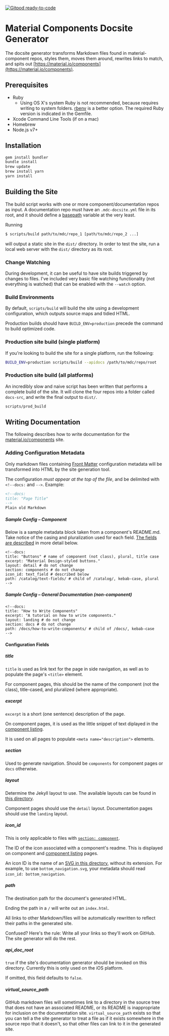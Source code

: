 [![Gitpod ready-to-code](https://img.shields.io/badge/Gitpod-ready--to--code-blue?logo=gitpod)](https://gitpod.io/#https://github.com/material-components/material-components-site-generator)

# Material Components Docsite Generator

The docsite generator transforms Markdown files found in material-component repos, styles them,
moves them around, rewrites links to match, and spits out
[https://material.io/components](https://material.io/components).

## Prerequisites

- Ruby
  - Using OS X's system Ruby is not recommended, because requires writing to
    system folders. [rbenv](https://github.com/rbenv/rbenv) is a better option.
    The required Ruby version is indicated in the Gemfile.
- Xcode Command Line Tools (if on a mac)
- Homebrew
- Node.js v7+

## Installation

```sh
gem install bundler
bundle install
brew update
brew install yarn
yarn install
```

## Building the Site

The build script works with one or more component/documentation repos as input.
A documentation repo must have an `.mdc-docsite.yml` file in its root, and it should
define a [basepath](#basepath) variable at the very least.

Running

```sh
$ scripts/build path/to/mdc/repo_1 [path/to/mdc/repo_2 ...]
```

will output a static site in the `dist/` directory. In order to test the site,
run a local web server with the `dist/` directory as its root.

### Change Watching

During development, it can be useful to have site builds triggered by changes to
files. I've included very basic file watching functionality (not everything is
watched) that can be enabled with the `--watch` option.

### Build Environments

By default, `scripts/build` will build the site using a development
configuration, which outputs source maps and tidied HTML.

Production builds should have `BUILD_ENV=production` precede the command to
build optimized code.

### Production site build (single platform)

If you're looking to build the site for a single platform, run the following:

```sh
BUILD_ENV=production scripts/build --apidocs /path/to/mdc/repo/root
```

### Production site build (all platforms)

An incredibly slow and naive script has been written that performs a complete
build of the site. It will clone the four repos into a folder called `docs-src`,
and write the final output to `dist/`.

```sh
scripts/prod_build
```

## Writing Documentation

The following describes how to write documentation for the
[material.io/components](https://material.io/components) site.

### Adding Configuration Metadata

Only markdown files containing [Front Matter](https://jekyllrb.com/docs/frontmatter/)
configuration metadata will be transformed into HTML by the site generation tool.

The configuration *must appear at the top of the file*, and be delimited with `<!--docs:` and
`-->`. Example:

```markdown
<!--docs:
title: "Page Title"
-->
Plain old Markdown
```

##### Sample Config – Component

Below is a sample metadata block taken from a component's README.md. Take notice of the casing and
pluralization used for each field. [The fields are described](#configuration-fields) in more detail
below.

```
<!--docs:
title: "Buttons" # name of component (not class), plural, title case
excerpt: "Material Design-styled buttons."
layout: detail # do not change
section: components # do not change
icon_id: text_field # described below
path: /catalog/text-fields/ # child of /catalog/, kebab-case, plural
-->
```

##### Sample Config – General Documentation (non-component)

```
<!--docs:
title: "How to Write Components"
excerpt: "A tutorial on how to write components."
layout: landing # do not change
section: docs # do not change
path: /docs/how-to-write-components/ # child of /docs/, kebab-case
-->
```

#### Configuration Fields

##### title

`title` is used as link text for the page in side navigation, as well as to populate the page's
`<title>` element.

For component pages, this should be the name of the component (not the class), title-cased, and
pluralized (where appropriate).

##### excerpt

`excerpt` is a short (one sentence) description of the page.

On component pages, it is used as the little snippet of text diplayed in the
[component listing](https://material.io/components/web/catalog/).

It is used on all pages to populate `<meta name="description">` elements.

##### section

Used to generate navigation. Should be `components` for component pages or `docs` otherwise.

##### layout

Determine the Jekyll layout to use. The available layouts can be found in
[this directory](https://github.com/material-components/material-components-site-generator/tree/master/jekyll-site-src/_layouts).

Component pages should use the `detail` layout. Documentation pages should use the `landing` layout.

##### icon_id

This is only applicable to files with [`section: component`](#section).

The ID of the icon associated with a component's readme. This is displayed on component and
[component listing](https://material.io/components/web/catalog/) pages.

An icon ID is the name of an
[SVG in this directory](https://github.com/material-components/material-components-site-generator/tree/master/jekyll-site-src/images/component_icons),
without its extension. For example, to use `bottom_navigation.svg`, your metadata should read
`icon_id: bottom_navigation`.

##### path

The destination path for the document's generated HTML.

Ending the path in a `/` will write out an `index.html`.

All links to other Markdown/files will be automatically rewritten to reflect their
paths in the generated site.

Confused? Here's the rule: Write all your links so they'll work on GitHub. The site generator 
will do the rest.

##### api_doc_root

`true` if the site's documentation generator should be invoked on this directory. Currently this is
only used on the iOS platform.

If omitted, this field defaults to `false`.

##### virtual_source_path

GitHub markdown files will sometimes link to a directory in the source tree that does not have an
associated README, or its README is inappropriate for inclusion on the documentation site.
`virtual_source_path` exists so that you can tell a the site generator to treat a file as if it
exists somewhere in the source repo that it doesn't, so that other files can link to it in the generated site.
